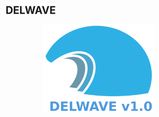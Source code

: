 # DELWAVE

<p align="center">
    <img src="images/DELWAVE_logo_new_new_new_new.png" alt="DELWAVE logo" width="300px">
</p>

